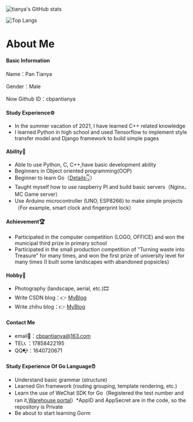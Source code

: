 ![tianya's GitHub stats](https://github-readme-stats.vercel.app/api?username=cbpantianya&count_private=true&show_icons=true&theme=gruvbox)

![Top Langs](https://github-readme-stats.vercel.app/api/top-langs/?username=cbpantianya)


# <span id="English">About Me</span>

#### Basic Information

Name：Pan Tianya 

Gender：Male

Now Github ID：cbpantianya

#### Study Experience⚙

- In the summer vacation of 2021, I have learned C++ related knowledge
- I learned Python in high school and used Tensorflow to implement style transfer model and Django framework to build simple pages

#### Ability💪
- Able to use Python, C, C++,have basic development ability
- Beginners in Object oriented programming(OOP)
- Beginner to learn Go（[Details👇](#jump-en)）
- Taught myself how to use raspberry PI and build basic servers（Nginx、MC Game server）
- Use Arduino microcontroller (UNO, ESP8266) to make simple projects（For example, smart clock and fingerprint lock）

#### Achievement🏆

- Participated in the computer competition (LOGO, OFFICE) and won the municipal third prize in primary school 
- Participated in the small production competition of "Turning waste into Treasure" for many times, and won the first prize of university level for many times (I built some landscapes with abandoned popsicles)

#### Hobby🎉
- Photography (landscape, aerial, etc.)🎞
- Write CSDN blog：👉 [MyBlog](https://blog.csdn.net/weixin_44668788)
- Write zhihu blog：👉 [MyBlog](https://www.zhihu.com/people/pu-tao-yuan-pty)

#### Contact Me

- email📧：cbpantianya@163.com
- TEL📞 ：17858422195
- QQ📭：1640720671

#### <span id="jump-en">Study Experience Of Go Language⏰</span>
- Understand basic grammar (structure)
- Learned Gin framework (routing grouping, template rendering, etc.)
- Learn the use of WeChat SDK for Go（Registered the test number and ran it,[Warehouse portal](https://github.com/cbpantianya/wechat_bot_test)）*AppID and AppSecret are in the code, so the repository is Private
- Be about to start learning Gorm





